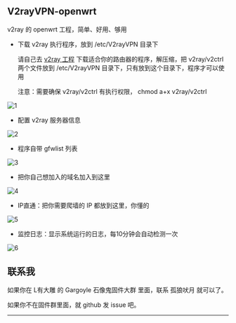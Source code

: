 V2rayVPN-openwrt
---

v2ray 的 openwrt 工程，简单、好用、够用 

- 下载 v2ray 执行程序，放到 /etc/V2rayVPN 目录下

   请自己去 [v2ray 工程][1] 下载适合你的路由器的程序，解压缩，把 v2ray/v2ctrl 两个文件放到 /etc/V2rayVPN 目录下，只有放到这个目录下，程序才可以使用
   
   注意：需要确保 v2ray/v2ctrl 有执行权限， chmod a+x v2ray/v2ctrl 

![1](https://github.com/qiang-yu/V2rayVPN-openwrt/blob/master/misc/1.jpg)

- 配置 v2ray 服务器信息

![2](https://github.com/qiang-yu/V2rayVPN-openwrt/blob/master/misc/2.jpg)

- 程序自带 gfwlist 列表 

![3](https://github.com/qiang-yu/V2rayVPN-openwrt/blob/master/misc/3.jpg)

- 把你自己想加入的域名加入到这里

![4](https://github.com/qiang-yu/V2rayVPN-openwrt/blob/master/misc/4.jpg)

- IP直通：把你需要爬墙的 IP 都放到这里，你懂的 

![5](https://github.com/qiang-yu/V2rayVPN-openwrt/blob/master/misc/5.jpg)

- 监控日志：显示系统运行的日志，每10分钟会自动检测一次

![6](https://github.com/qiang-yu/V2rayVPN-openwrt/blob/master/misc/6.jpg)


联系我  
---

如果你在 L有大雕 的 Gargoyle 石像鬼固件大群 里面，联系 孤狼吠月 就可以了。


如果你不在固件群里面，就 github 发 issue 吧。

----------

[1]: https://github.com/v2ray/v2ray-core/releases


